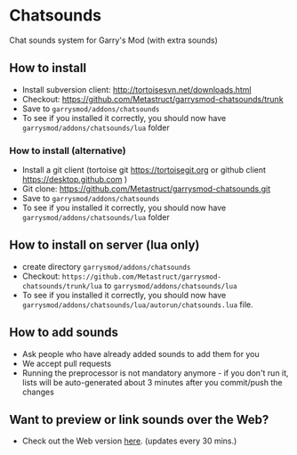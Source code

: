 Chatsounds
==========

Chat sounds system for Garry's Mod (with extra sounds)

## How to install
 - Install subversion client: http://tortoisesvn.net/downloads.html
 - Checkout: https://github.com/Metastruct/garrysmod-chatsounds/trunk
  - Save to ```garrysmod/addons/chatsounds```
  - To see if you installed it correctly, you should now have ```garrysmod/addons/chatsounds/lua``` folder

### How to install (alternative)
 - Install a git client (tortoise git https://tortoisegit.org or github client https://desktop.github.com ) 
 - Git clone: https://github.com/Metastruct/garrysmod-chatsounds.git
  - Save to ```garrysmod/addons/chatsounds```
  - To see if you installed it correctly, you should now have ```garrysmod/addons/chatsounds/lua``` folder

## How to install on server (lua only)
 - create directory ```garrysmod/addons/chatsounds```
 - Checkout: ```https://github.com/Metastruct/garrysmod-chatsounds/trunk/lua``` to ```garrysmod/addons/chatsounds/lua```
  - To see if you installed it correctly, you should now have ```garrysmod/addons/chatsounds/lua/autorun/chatsounds.lua``` file.

## How to add sounds
 - Ask people who have already added sounds to add them for you
 - We accept pull requests
 - Running the preprocessor is not mandatory anymore - if you don't run it, lists will be auto-generated about 3 minutes after you commit/push the changes

## Want to preview or link sounds over the Web?
 - Check out the Web version [here](http://cs.3kv.in/). (updates every 30 mins.)
